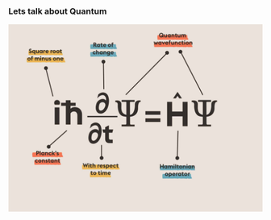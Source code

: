 ### Lets talk about Quantum

<!-- Ref: https://abakcus.com/directory/schrodingers-equation/ -->
<img src="slides/assets/equation.jpg" class="r-stretch">